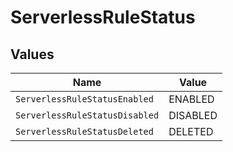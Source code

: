 # ServerlessRuleStatus


## Values

| Name                           | Value                          |
| ------------------------------ | ------------------------------ |
| `ServerlessRuleStatusEnabled`  | ENABLED                        |
| `ServerlessRuleStatusDisabled` | DISABLED                       |
| `ServerlessRuleStatusDeleted`  | DELETED                        |